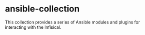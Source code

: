 # ansible-collection
This collection provides a series of Ansible modules and plugins for interacting with the Infisical.
